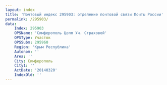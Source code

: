 ```yaml
---
layout: index
title: 'Почтовый индекс 295903: отделение почтовой связи Почты России'
permalink: /295903/
data:
    Index: 295903
    OPSName: 'Симферополь Цопп Уч. Страховой'
    OPSType: Участок
    OPSSubm: 295960
    Region: 'Крым Республика'
    Autonom: ''
    Area: ''
    City: Симферополь
    City1: ''
    ActDate: '20140320'
    IndexOld: ''
---
```

